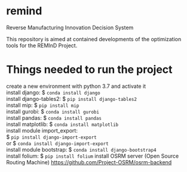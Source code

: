 # remind
Reverse Manufacturing Innovation Decision System

This repository is aimed at contained developments of the optimization tools for the REMInD Project.

# Things needed to run the project
create a new environment with python 3.7 and activate it  
install django: $ `conda install django`  
install django-tables2: $ `pip install django-tables2`  
install mip: $ `pip install mip`  
install gurobi: $ `conda install gurobi`  
install pandas: $ `conda install pandas`  
install matplotlib: $ `conda install matplotlib`  
install module import_export:  
   $ `pip install django-import-export`  
   or $ `conda install django-import-export`  
install module bootstrap: $ `conda install django-bootstrap4`  
install folium: $ `pip install folium`
install OSRM server (Open Source Routing Machine) https://github.com/Project-OSRM/osrm-backend  
